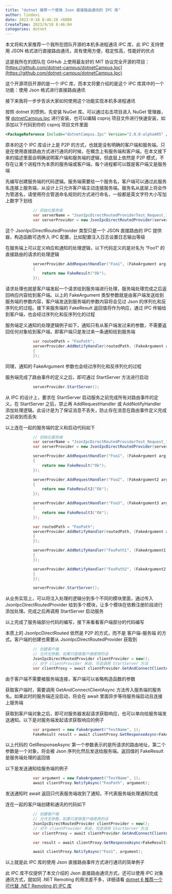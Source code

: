 ```yaml
---
title: "dotnet 推荐一个使用 Json 直接路由通讯的 IPC 库"
author: lindexi
date: 2023-9-18 8:46:28 +0800
CreateTime: 2023/9/18 8:46:04
categories: dotnet
---
```


本文将和大家推荐一个我所在团队开源的本机多进程通讯 IPC 库，此 IPC 支持使用 JSON 格式进行直接路由通讯，具有使用方便，稳定性高，性能好的优点

<!--more-->


<!-- CreateTime:2023/9/18 8:46:04 -->

<!-- 发布 -->
<!-- 博客 -->

这是我所在的团队在 GitHub 上使用最友好的 MIT 协议完全开源的项目：[https://github.com/dotnet-campus/dotnetCampus.Ipc](https://github.com/dotnet-campus/dotnetCampus.Ipc)

这个开源项目开源的是一个 IPC 库，而本文将要介绍的是这个 IPC 库其中的一个功能：使用 Json 格式进行直接路由通讯

接下来我将一步步告诉大家如何使用这个功能实现本机多进程通讯

按照 dotnet 的惯例，先安装 NuGet 库。可以通过右击项目进入 NuGet 管理器，搜 [dotnetCampus.Ipc](https://www.nuget.org/packages/dotnetCampus.Ipc) 进行安装，也可以编辑 csproj 项目文件进行快速安装，如添加以下代码到你的 csproj 项目文件里面

```xml
<PackageReference Include="dotnetCampus.Ipc" Version="2.0.0-alpha405" />
```

原本的这个 IPC 库设计上是 P2P 的方式，也就是没有明确的客户端和服务端。只是在使用直接路由方式进行通讯的时候，在概念上有服务端和客户端。在本文接下来的描述里面会明确说明客户端和服务端的逻辑，但底层上依然是 P2P 模式，不存在让某个进程作为本质的服务端或客户端，每个进程都可以既是客户端又是服务端

先编写创建服务端的代码逻辑。服务端需要给一个服务名，客户端可以通过此服务名连接上服务端，从设计上只允许客户端主动连接服务端。服务名从底层上将会作为管道名，请使用符合管道命名规则的方式进行命名，一般都是英文字符大小写加上数字下划线

```csharp
            // 初始化服务端
            var serverName = "JsonIpcDirectRoutedProviderTest_Request_1";
            var serverProvider = new JsonIpcDirectRoutedProvider(serverName);
```

这个 JsonIpcDirectRoutedProvider 类型只是一个 JSON 直接路由的 IPC 提供器，构造函数可选传入 IPC 配置，比如配置注入日志设置日志输出等级

在服务端上可以定义响应和通知的处理逻辑，以下代码定义的是对名为 “Foo1” 的直接路由的请求的处理逻辑

```csharp
            serverProvider.AddRequestHandler("Foo1", (FakeArgument arg) =>
            {
                return new FakeResult("Ok");
            });
```

请求处理也就是客户端发起一个请求给到服务端进行处理，服务端处理完成之后返回响应内容给到客户端。以上的 FakeArgument 类型参数就是由客户端发送给到服务端的参数内容，客户端发送到服务端的参数内容将会见过 Json 的序列化和反序列化的过程。接下来服务端的 FakeResult 返回值将作为响应，通过 IPC 传输给到客户端，也会经过序列化和反序列化的过程

服务端定义通知的处理逻辑例子如下，通知只有从客户端发过来的参数，不需要返回任何对象给到客户端，即客户端只是发过来一条通知给到服务端

```csharp
            var routedPath = "FooPath";
            serverProvider.AddNotifyHandler(routedPath, (FakeArgument arg) =>
            {
            });
```

同理，通知的 FakeArgument 参数也会经过序列化和反序列化的过程

服务端完成了路由事件的定义之后，即可通过 StartServer 方法进行启动

```csharp
            serverProvider.StartServer();
```

从 IPC 的设计上，要求在 StartServer 启动服务之前完成所有对路由事件的定义。在 StartServer 之后，禁止再 AddRequestHandler 或 AddNotifyHandler 添加处理逻辑。此设计是为了保证消息不丢失，防止存在消息在路由事件定义完成之前收到而丢失

以上连在一起的服务端的定义和启动代码如下

```csharp
            // 初始化服务端
            var serverName = "JsonIpcDirectRoutedProviderTest_Request_1";
            var serverProvider = new JsonIpcDirectRoutedProvider(serverName);

            serverProvider.AddRequestHandler("Foo1", (FakeArgument arg) =>
            {
                return new FakeResult("Ok");
            });

            serverProvider.AddRequestHandler("Foo2", (FakeArgument2 arg) =>
            {
                return new FakeResult2("Ok");
            });

            serverProvider.AddRequestHandler("Foo3", (FakeArgument3 arg) =>
            {
                return new FakeResult3("Ok");
            });

            var routedPath = "FooPath";
            serverProvider.AddNotifyHandler(routedPath, (FakeArgument arg) =>
            {
            });

            serverProvider.AddNotifyHandler("FooPath1", (FakeArgument1 arg) =>
            {
            });

            serverProvider.AddNotifyHandler("FooPath2", (FakeArgument2 arg) =>
            {
            });

            serverProvider.StartServer();
```

从业务实现上，可以将注入处理的逻辑分到多个不同的模块里面，通过传入 JsonIpcDirectRoutedProvider 给到多个模块，让多个模块在依赖注册阶段进行添加处理。完成之后再调用 StartServer 启动服务

以上完成了服务端部分代码的编写，接下来看看客户端部分的代码编写

本质上的 JsonIpcDirectRouted 依然是 P2P 的方式，而不是 客户端-服务端 的方式。客户端的创建也需要从 JsonIpcDirectRoutedProvider 获取到

```csharp
            // 创建客户端
            // 允许无参数，如果只是做客户端使用的话
            JsonIpcDirectRoutedProvider clientProvider = new();
            // 对于 clientProvider 来说，可选调用 StartServer 方法
            var clientProxy = await clientProvider.GetAndConnectClientAsync(serverName);
```

由于客户端不需要被服务端连接，客户端可以省略构造函数的参数

获取客户端时，需要调用 GetAndConnectClientAsync 方法传入服务端的服务名。如果此时的服务端还没启动，将会在 await 里面异步等待服务端启动且连接上服务端

获取到客户端对象之后，即可对服务器发起请求获取响应，也可以单向给服务端发送通知。以下是对服务端发起请求获取响应的例子

```csharp
            var argument = new FakeArgument("TestName", 1);
            FakeResult result = await clientProxy.GetResponseAsync<FakeResult>("Foo1", argument);
```

以上代码的 GetResponseAsync 第一个参数表示的是所请求的路由地址，第二个参数是一个对象，将会被 Json 序列化然后发送给服务端。返回值的 FakeResult 是服务端处理的返回值

以下是发送通知给服务端的例子

```csharp
            var argument = new FakeArgument("TestName", 1);
            await clientProxy.NotifyAsync("FooPath", argument);
```

发送通知时 await 返回只代表服务端收到了通知，不代表服务端处理通知完成

连在一起的客户端创建和通讯的代码如下

```csharp
            // 创建客户端
            // 允许无参数，如果只是做客户端使用的话
            JsonIpcDirectRoutedProvider clientProvider = new();
            // 对于 clientProvider 来说，可选调用 StartServer 方法
            var clientProxy = await clientProvider.GetAndConnectClientAsync(serverName);

            var result = await clientProxy.GetResponseAsync<FakeResult>("Foo1", argument);

            await clientProxy.NotifyAsync("Foo1", argument);
```

以上就是此 IPC 库的使用 Json 直接路由事件方式进行通讯的简单例子

此 IPC 库不仅提供了本文介绍的 Json 直接路由通讯方式，还可以使用 IPC 对象通讯方式，就如同 .NET Remoting 的用法差不多，详细请看 [dotnet 6 推荐一个可代替 .NET Remoting 的 IPC 库](https://blog.lindexi.com/post/dotnet-6-%E6%8E%A8%E8%8D%90%E4%B8%80%E4%B8%AA%E5%8F%AF%E4%BB%A3%E6%9B%BF-.NET-Remoting-%E7%9A%84-IPC-%E5%BA%93.html )

